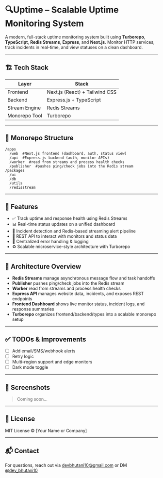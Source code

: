 # 🔍Uptime – Scalable Uptime Monitoring System

A modern, full-stack uptime monitoring system built using **Turborepo**, **TypeScript**, **Redis Streams**, **Express**, and **Next.js**. Monitor HTTP services, track incidents in real-time, and view statuses on a clean dashboard.

---

## 🏗 Tech Stack

| Layer         | Stack                            |
|---------------|----------------------------------|
| Frontend      | Next.js (React) + Tailwind CSS   |
| Backend       | Express.js + TypeScript          |
| Stream Engine | Redis Streams                    |
| Monorepo Tool | Turborepo                        |

---

## 📁 Monorepo Structure
```console
/apps
  /web  #Next.js frontend (dashboard, auth, status view)
  /api  #Express.js backend (auth, monitor APIs)
  /worker  #read from streams and process health checks
  /publisher  #pushes ping/check jobs into the Redis stream
/packages
  /ui
  /db
  /utils
  /redisstream 
```

---

## 🚀 Features

- ✅ Track uptime and response health using Redis Streams
- 📊 Real-time status updates on a unified dashboard
- 🚨 Incident detection and Redis-based streaming alert pipeline
- 🧪 REST API to interact with monitors and status data
- 🧠 Centralized error handling & logging
- ♻️ Scalable microservice-style architecture with Turborepo

---

## 🧠 Architecture Overview

- **Redis Streams** manage asynchronous message flow and task handoffs
- **Publisher** pushes ping/check jobs into the Redis stream
- **Worker** read from streams and process health checks
- **Express API** manages website data, incidents, and exposes REST endpoints
- **Frontend Dashboard** shows live monitor status, incident logs, and response summaries
- **Turborepo** organizes frontend/backend/types into a scalable monorepo setup

---

## ✅ TODOs & Improvements

- [ ] Add email/SMS/webhook alerts
- [ ] Retry logic
- [ ] Multi-region support and edge monitors
- [ ] Dark mode toggle

---

## 📸 Screenshots

> Coming soon...

---

## 📜 License

MIT License © [Your Name or Company]

---

## 📬 Contact

For questions, reach out via [devbhutani10@gmail.com](mailto:devbhutani10@gmail.com) or DM [@dev_bhutani10](https://x.com/dev_bhutani10)